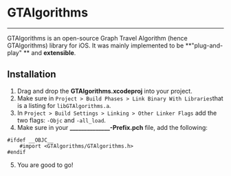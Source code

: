 GTAlgorithms
============ 
------------

GTAlgorithms is an open-source Graph Travel Algorithm (hence GTAlgorithms) library for iOS. It was mainly implemented to be **"plug-and-play" ** and **extensible**.

Installation
-----------
1. Drag and drop the **GTAlgorithms.xcodeproj** into your project.
2. Make sure in `Project > Build Phases > Link Binary With Libraries`that is a listing for `libGTAlgorithms.a`.
3. In `Project > Build Settings > Linking > Other Linker Flags` add the two flags: `-Objc` and `-all_load`.
4. Make sure in your **______________-Prefix.pch** file, add the following: 
```
#ifdef __OBJC__
    #import <GTAlgorithms/GTAlgorithms.h>
#endif
```
5. You are good to go!